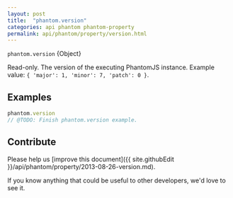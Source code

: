 ```yaml
---
layout: post
title:  "phantom.version"
categories: api phantom phantom-property
permalink: api/phantom/property/version.html
---
```


`phantom.version` {Object}

Read-only. The version of the executing PhantomJS instance. Example value: `{ 'major': 1, 'minor': 7, 'patch': 0 }`.

## Examples

```javascript
phantom.version
// @TODO: Finish phantom.version example.
```

## Contribute

Please help us [improve this document]({{ site.githubEdit }}/api/phantom/property/2013-08-26-version.md).

If you know anything that could be useful to other developers, we'd love to see it.


